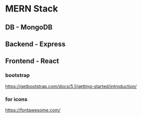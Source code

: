 # MERN Stack
## DB - MongoDB
## Backend - Express
## Frontend - React

### bootstrap
https://getbootstrap.com/docs/5.1/getting-started/introduction/

### for icons
https://fontawesome.com/ 


